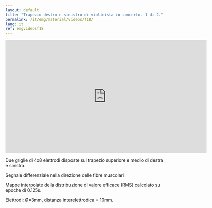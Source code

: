 ```yaml
---
layout: default
title: "Trapezio destro e sinistro di violinista in concerto. 1 di 2."
permalink: /it/emg/material/videos/f18/
lang: it
ref: emgvideosf18
---
```


<iframe width="640" height="360" src="https://www.youtube-nocookie.com/embed/NJkSbRGunks?si=HIphRLodzWEJDxbU" title="YouTube video player" frameborder="0" allow="accelerometer; autoplay; clipboard-write; encrypted-media; gyroscope; picture-in-picture; web-share" allowfullscreen></iframe>

Due griglie di 4x8 elettrodi disposte sul trapezio superiore e medio di destra e  sinistra. 

Segnale differenziale nella direzione delle fibre muscolari

Mappe interpolate della distribuzione di valore efficace (RMS) calcolato su epoche di 0.125s.

Elettrodi: Ø=3mm, distanza interelettrodica = 10mm.